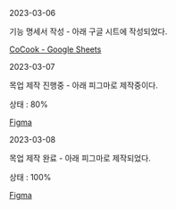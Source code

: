 2023-03-06

기능 명세서 작성 - 아래 구글 시트에 작성되었다.

[CoCook - Google Sheets](https://docs.google.com/spreadsheets/d/1zkbUUTM7u95iIkUOWzOjrRlMH-YVcKjaYatXHJFF1fw/edit#gid=0)

2023-03-07

목업 제작 진행중 - 아래 피그마로 제작중이다.

상태 : 80%

[Figma](https://www.figma.com/file/u83HRrNeDlQm7oqFonlJan/Cocook?node-id=1%3A3&t=Z28JHY0yTCVEcrrs-1)

2023-03-08

목업 제작 완료 - 아래 피그마로 제작되었다.

상태 : 100%

[Figma](https://www.figma.com/file/u83HRrNeDlQm7oqFonlJan/Cocook?node-id=1%3A3&t=Z28JHY0yTCVEcrrs-1)


